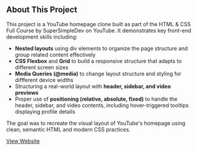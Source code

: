 ## About This Project

This project is a YouTube homepage clone built as part of the HTML & CSS Full Course by SuperSimpleDev on YouTube.
It demonstrates key front-end development skills including:

- **Nested layouts** using div elements to organize the page structure and group related content effectively
- **CSS Flexbox** and **Grid** to build a responsive structure that adapts to different screen sizes
- **Media Queries (@media)** to change layout structure and styling for diffferent device widths
- Structuring a real-world layout with **header, sidebar, and video previews**
- Proper use of **positioning (relative, absolute, fixed)** to handle the header, sidebar, and video contents, including hover-triggered tooltips displaying profile details

The goal was to recreate the visual layout of YouTube's homepage using clean, semantic HTML and modern CSS practices.

[View Website](https://stevenren5.github.io/html-css-course-youtube-clone/)
